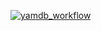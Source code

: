 [![yamdb_workflow](https://github.com/tonik350/yamdb_final/actions/workflows/yamdb_workflow.yml/badge.svg)](https://github.com/tonik350/yamdb_final/actions/workflows/yamdb_workflow.yml)